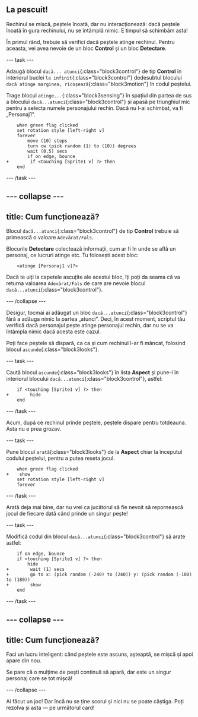 ## La pescuit!

Rechinul se mișcă, peștele înoată, dar nu interacționează: dacă peștele înoată în gura rechinului, nu se întâmplă nimic. E timpul să schimbăm asta!

În primul rând, trebuie să verifici dacă peștele atinge rechinul. Pentru aceasta, vei avea nevoie de un bloc **Control** și un bloc **Detectare**.

\--- task \---

Adaugă blocul `dacă... atunci`{:class="block3control"} de tip **Control** în interiorul buclei `la infinit`{:class="block3control"} dedesubtul blocului `dacă atinge marginea, ricoșează`{:class="block3motion"} în codul peștelui.

Trage blocul `atinge...`{:class="block3sensing"} în spațiul din partea de sus a blocului `dacă...atunci`{:class="block3control"} și apasă pe triunghiul mic pentru a selecta numele personajului rechin. Dacă nu l-ai schimbat, va fi „Personaj1”.

```blocks3
    when green flag clicked
    set rotation style [left-right v]
    forever 
        move (10) steps
        turn cw (pick random (1) to (10)) degrees
        wait (0.5) secs
        if on edge, bounce
+        if <touching [Sprite1 v] ?> then
    end
```

\--- /task \---

## \--- collapse \---

## title: Cum funcționează?

Blocul `dacă...atunci`{:class="block3control"} de tip **Control** trebuie să primească o valoare `Adevărat/Fals`.

Blocurile **Detectare** colectează informații, cum ar fi în unde se află un personaj, ce lucruri atinge etc. Tu folosești acest bloc:

```blocks3
    <atinge [Personaj1 v]?>
```

Dacă te uiți la capetele ascuțite ale acestui bloc, îți poți da seama că va returna valoarea `Adevărat/Fals` de care are nevoie blocul `dacă...atunci`{:class="block3control"}.

\--- /collapse \---

Desigur, tocmai ai adăugat un bloc `dacă...atunci`{:class="block3control"} fără a adăuga nimic la partea „atunci”. Deci, în acest moment, scriptul tău verifică dacă personajul pește atinge personajul rechin, dar nu se va întâmpla nimic dacă acesta este cazul.

Poți face peștele să dispară, ca ca și cum rechinul l-ar fi mâncat, folosind blocul `ascunde`{:class="block3looks"}.

\--- task \---

Caută blocul `ascunde`{:class="block3looks"} în lista **Aspect** și pune-l în interiorul blocului `dacă...atunci`{:class="block3control"}, astfel:

```blocks3
    if <touching [Sprite1 v] ?> then
+        hide
    end
```

\--- /task \---

Acum, după ce rechinul prinde peștele, peștele dispare pentru totdeauna. Asta nu e prea grozav.

\--- task \---

Pune blocul `arată`{:class="block3looks"} de la **Aspect** chiar la începutul codului peștelui, pentru a putea reseta jocul.

```blocks3
    when green flag clicked
+    show
    set rotation style [left-right v]
    forever
```

\--- /task \---

Arată deja mai bine, dar nu vrei ca jucătorul să fie nevoit să repornească jocul de fiecare dată când prinde un singur pește!

\--- task \---

Modifică codul din blocul `dacă...atunci`{:class="block3control"} să arate astfel:

```blocks3
    if on edge, bounce
    if <touching [Sprite1 v] ?> then
        hide
+        wait (1) secs
+        go to x: (pick random (-240) to (240)) y: (pick random (-180) to (180))
+        show
    end
```

\--- /task \---

## \--- collapse \---

## title: Cum funcționează?

Faci un lucru inteligent: când peștele este ascuns, așteaptă, se mișcă și apoi apare din nou.

Se pare că o mulțime de pești continuă să apară, dar este un singur personaj care se tot mișcă!

\--- /collapse \---

Ai făcut un joc! Dar încă nu se ține scorul și nici nu se poate câștiga. Poți rezolva și asta — pe următorul card!
